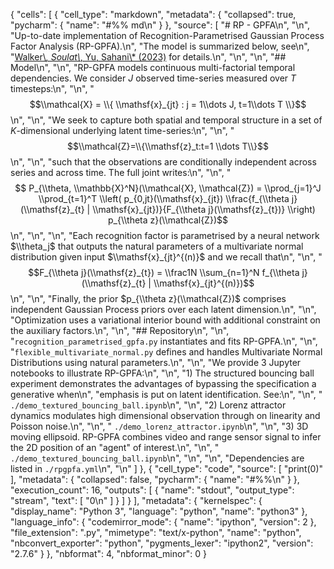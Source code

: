 {
 "cells": [
  {
   "cell_type": "markdown",
   "metadata": {
    "collapsed": true,
    "pycharm": {
     "name": "#%% md\n"
    }
   },
   "source": [
    "# RP - GPFA\n",
    "\n",
    "Up-to-date implementation of Recognition-Parametrised Gaussian Process Factor Analysis (RP-GPFA).\n",
    "The model is summarized below, see\n",
    "[Walker\\*, Soulat\\*, Yu, Sahani\\* (2023)](https://arxiv.org/abs/2209.05661) for details.\n",
    "\n",
    "\n",
    "## Model\n",
    "\n",
    "RP-GPFA models continuous multi-factorial temporal dependencies. We consider $J$ observed time-series measured over $T$ timesteps:\n",
    "\n",
    "$$\\mathcal{X} = \\{ \\mathsf{x}_{jt} : j = 1\\dots J, t=1\\dots T \\}$$\n",
    "\n",
    "We seek to capture both spatial and temporal structure in a set of $K$-dimensional underlying latent time-series:\n",
    "\n",
    "$$\\mathcal{Z}=\\{\\mathsf{z}_t:t=1 \\dots T\\}$$\n",
    "\n",
    "such that the observations are  conditionally independent across series and across time. The full joint writes:\n",
    "\n",
    "$$ P_{\\theta, \\mathbb{X}^N}(\\mathcal{X}, \\mathcal{Z}) = \\prod_{j=1}^J \\prod_{t=1}^T \\left( p_{0,jt}(\\mathsf{x}_{jt}) \\frac{f_{\\theta j}(\\mathsf{z}_{t} | \\mathsf{x}_{jt})}{F_{\\theta j}(\\mathsf{z}_{t})} \\right) p_{\\theta z}(\\mathcal{Z})$$\n",
    "\n",
    "\n",
    "Each recognition factor is parametrised by a neural network $\\theta_j$ that outputs the natural parameters of a multivariate normal distribution given input $\\mathsf{x}_{jt}^{(n)}$ and we recall that\n",
    "\n",
    "$$F_{\\theta j}(\\mathsf{z}_{t}) = \\frac1N \\sum_{n=1}^N f_{\\theta j}(\\mathsf{z}_{t} | \\mathsf{x}_{jt}^{(n)})$$\n",
    "\n",
    "Finally, the prior $p_{\\theta z}(\\mathcal{Z})$ comprises independent Gaussian Process priors over each latent dimension.\n",
    "\n",
    "Optimization uses a variational interior bound with additional constraint on the auxiliary factors.\n",
    "\n",
    "## Repository\n",
    "\n",
    "`recognition_parametrised_gpfa.py` instantiates and fits RP-GPFA.\n",
    "\n",
    "`flexible_multivariate_normal.py` defines and handles Multivariate Normal Distributions using natural parameters.\n",
    "\n",
    "We provide 3 Jupyter notebooks to illustrate RP-GPFA:\n",
    "\n",
    "1) The structured bouncing ball experiment demonstrates the advantages of bypassing the specification a generative when\n",
    "emphasis is put on latent identification. See:\n",
    "\n",
    "    `./demo_textured_bouncing_ball.ipynb`\n",
    "\n",
    "2) Lorenz attractor dynamics modulates high dimensional observation through on linearity and Poisson noise.\n",
    "\n",
    "    `./demo_lorenz_attractor.ipynb`\n",
    "\n",
    "3) 3D moving ellipsoid. RP-GPFA combines video and range sensor signal to infer the 2D position of an \"agent\" of interest.\n",
    "\n",
    "    `./demo_textured_bouncing_ball.ipynb`\n",
    "\n",
    "\n",
    "Dependencies are listed in `./rpgpfa.yml`\n",
    "\n"
   ]
  },
  {
   "cell_type": "code",
   "source": [
    "print(0)"
   ],
   "metadata": {
    "collapsed": false,
    "pycharm": {
     "name": "#%%\n"
    }
   },
   "execution_count": 16,
   "outputs": [
    {
     "name": "stdout",
     "output_type": "stream",
     "text": [
      "0\n"
     ]
    }
   ]
  }
 ],
 "metadata": {
  "kernelspec": {
   "display_name": "Python 3",
   "language": "python",
   "name": "python3"
  },
  "language_info": {
   "codemirror_mode": {
    "name": "ipython",
    "version": 2
   },
   "file_extension": ".py",
   "mimetype": "text/x-python",
   "name": "python",
   "nbconvert_exporter": "python",
   "pygments_lexer": "ipython2",
   "version": "2.7.6"
  }
 },
 "nbformat": 4,
 "nbformat_minor": 0
}